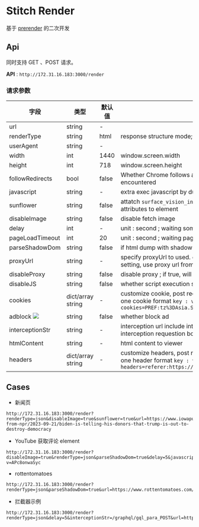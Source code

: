 
Stitch Render
===========================

基于 [prerender](https://github.com/prerender/prerender/tree/master) 的二次开发


## Api

同时支持 GET 、POST 请求。

**API** : `http://172.31.16.183:3000/render`

### 请求参数

| 字段 | 类型 | 默认值 | 说明 |
|---|---|---|---|
| url | string | - | |
| renderType | string | html | response structure mode; support : `html` , `json` , `png` , `jpeg` , `pdf` |
| userAgent | string | - | |
| width | int | 1440 | window.screen.width |
| height | int | 718 | window.screen.height |
| followRedirects | bool | false | Whether Chrome follows a redirect on the first request if a redirect is encountered |
| javascript | string | - | extra exec javascript by dump page before |
| sunflower | string | false | attatch `surface_vision_info`,`dom_style_info`,`text_vision_info` attributes to element |
| disableImage | string | false | disable fetch image |
| delay | int | - | unit : second ; waiting some time fater page last request |
| pageLoadTimeout | int | 20 | unit : second ; waiting page loading time |
| parseShadowDom | string | false | if html dump with shadow |
| proxyUrl | string | - | specify proxyUrl to used. e.g. `http://172.31.17.153:3128` ; if not setting, use proxy url from proxy pool by random. |
| disableProxy | string | false | disable proxy ; if true, will be ignore `proxyUrl` param |
| disableJS | string | false | whether script execution should be disabled |
| cookies | dict/array string | - | customize cookie, post request is dict ; get request is array string, one cookie format `key : value` ; e.g. get request : `cookies=PREF:tz%3DAsia.Shanghai%26hl%3Des-US` |
| adblock ![](https://p.ipic.vip/fklc5f.png) | string | false | whether block ad |
| interceptionStr | string | - | interception url include interceptionStr and additional response interception requestion body |
| htmlContent | string | - | html content to viewer |
| headers | dict/array string | - | customize headers, post request is dict ; get request is array string, one header format `key : value` ; e.g. get request : `headers=referer:https://www.youtube.com/hashtag/funnydogs/shorts` |



## Cases

* 新闻页

~~~
http://172.31.16.183:3000/render?renderType=json&disableImage=true&sunflower=true&url=https://www.iowapublicradio.org/news-from-npr/2023-09-21/biden-is-telling-his-donors-that-trump-is-out-to-destroy-democracy
~~~

* YouTube 获取评论 element

~~~
http://172.31.16.183:3000/render?disableImage=true&renderType=json&parseShadowDom=true&delay=5&javascript=scrollBy(0,%20400);&url=https://www.youtube.com/watch?v=APc8onwaSyc
~~~

* rottentomatoes

~~~
http://172.31.16.183:3000/render?renderType=json&parseShadowDom=true&url=https://www.rottentomatoes.com/m/the_nun_ii
~~~

* 拦截器示例

~~~
http://172.31.16.183:3000/render?renderType=json&delay=5&interceptionStr=/graphql/gql_para_POST&url=https%3A%2F%2Fwww.quora.com%2Fsearch%3Fq%3Dbayern
~~~